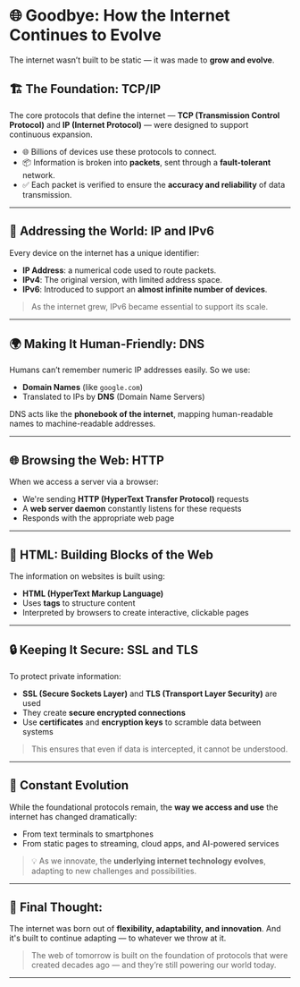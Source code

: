 # 🌐 Goodbye: How the Internet Continues to Evolve

The internet wasn’t built to be static — it was made to **grow and evolve**.

## 🏗️ The Foundation: TCP/IP

The core protocols that define the internet — **TCP (Transmission Control Protocol)** and **IP (Internet Protocol)** — were designed to support continuous expansion.

* 🌐 Billions of devices use these protocols to connect.
* 📦 Information is broken into **packets**, sent through a **fault-tolerant** network.
* ✅ Each packet is verified to ensure the **accuracy and reliability** of data transmission.

---

## 🧭 Addressing the World: IP and IPv6

Every device on the internet has a unique identifier:

* **IP Address**: a numerical code used to route packets.
* **IPv4**: The original version, with limited address space.
* **IPv6**: Introduced to support an **almost infinite number of devices**.

> As the internet grew, IPv6 became essential to support its scale.

---

## 🌍 Making It Human-Friendly: DNS

Humans can’t remember numeric IP addresses easily. So we use:

* **Domain Names** (like `google.com`)
* Translated to IPs by **DNS** (Domain Name Servers)

DNS acts like the **phonebook of the internet**, mapping human-readable names to machine-readable addresses.

---

## 🌐 Browsing the Web: HTTP

When we access a server via a browser:

* We're sending **HTTP (HyperText Transfer Protocol)** requests
* A **web server daemon** constantly listens for these requests
* Responds with the appropriate web page

---

## 🧱 HTML: Building Blocks of the Web

The information on websites is built using:

* **HTML (HyperText Markup Language)**
* Uses **tags** to structure content
* Interpreted by browsers to create interactive, clickable pages

---

## 🔒 Keeping It Secure: SSL and TLS

To protect private information:

* **SSL (Secure Sockets Layer)** and **TLS (Transport Layer Security)** are used
* They create **secure encrypted connections**
* Use **certificates** and **encryption keys** to scramble data between systems

> This ensures that even if data is intercepted, it cannot be understood.

---

## 🧬 Constant Evolution

While the foundational protocols remain, the **way we access and use** the internet has changed dramatically:

* From text terminals to smartphones
* From static pages to streaming, cloud apps, and AI-powered services

> 💡 As we innovate, the **underlying internet technology evolves**, adapting to new challenges and possibilities.

---

## 🌟 Final Thought:

The internet was born out of **flexibility, adaptability, and innovation**. And it's built to continue adapting — to whatever we throw at it.

> The web of tomorrow is built on the foundation of protocols that were created decades ago — and they’re still powering our world today.

---
